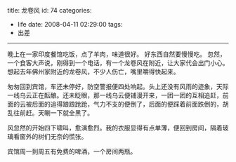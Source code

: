 title: 龙卷风
id: 74
categories:
  - life
date: 2008-04-11 02:29:00
tags:
  - 出差
---

晚上在一家印度餐馆吃饭，点了羊肉，味道很好。
好东西自然要慢慢吃。
忽然，一个食客大声说，刚得到一个电话，有一个龙卷风在附近，让大家代会出门小心。
想起去年佛州家附近的龙卷风，不少人伤亡，嘴里嚼得快起来。

匆匆回到宾馆，车还未停好，防空警报便四处响起。头上还没有风雨的迹象，天际一线乌云正在酝酿。还未眨眼，那一线乌云便铺漫开来，一团一团的互相追赶，前面的云被后面的追得踉踉跄跄，气力不支的便倒了，后面的便踩着前面跌倒的，胡乱往前赶。天唰一下就全黑了。

风忽然的开始四下啸叫，愈演愈烈。我的衣服显得有点单薄，便回到房间，隔着玻璃看窗外的树们无奈的慌张。

宾馆周一到周五有免费的啤酒，一个房间两瓶。


